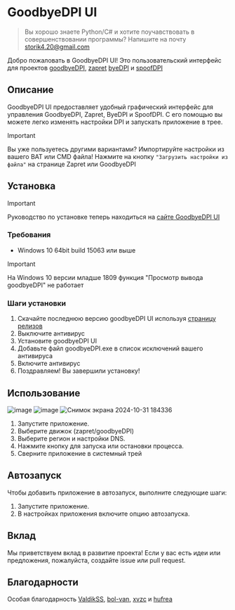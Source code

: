 # GoodbyeDPI UI

> Вы хорошо знаете Python/C# и хотите поучавствовать в совершенствовании программы? Напишите на почту storik4.20@gmail.com

Добро пожаловать в GoodbyeDPI UI! Это пользовательский интерфейс для проектов [goodbyeDPI](https://github.com/ValdikSS/GoodbyeDPI), [zapret](https://github.com/bol-van/zapret) [byeDPI](https://github.com/hufrea/byedpi) и [spoofDPI](https://github.com/xvzc/SpoofDPI)

## Описание

GoodbyeDPI UI предоставляет удобный графический интерфейс для управления GoodbyeDPI, Zapret, ByeDPI и SpoofDPI. С его помощью вы можете легко изменять настройки DPI и запускать приложение в трее.
> [!IMPORTANT]
> Вы уже пользуетесь другими вариантами? Импортируйте настройки из вашего BAT или CMD файла! Нажмите на кнопку `"Загрузить настройки из файла"` на странице Zapret или GoodbyeDPI   

## Установка

> [!IMPORTANT]
> Руководство по установке  теперь находиться на [сайте GoodbyeDPI UI](https://storik4pro.github.io/cdpiui)

### Требования

- Windows 10 64bit build 15063 или выше

>[!IMPORTANT]
>На Windows 10 версии младше 1809 функция "Просмотр вывода goodbyeDPI" не работает 

### Шаги установки

1. Скачайте последнюю версию goodbyeDPI UI используя [страницу релизов](https://github.com/Storik4pro/goodbyeDPI-UI/releases)
2. Выключите антивирус
3. Установите goodbyeDPI UI
4. Добавьте файл goodbyeDPI.exe в список исключений вашего антивируса
5. Включите антивирус
6. Поздравляем! Вы завершили установку!

## Использование
![image](https://github.com/user-attachments/assets/1bd27ac1-1f93-4038-886e-c1a6a048469e)
![image](https://github.com/user-attachments/assets/02ecdf6f-b082-4522-82bd-58c5e7d38ee5)
![Снимок экрана 2024-10-31 184336](https://github.com/user-attachments/assets/4bdab7b0-5eec-40d5-b0d3-7a3e74770b06)


1. Запустите приложение.
2. Выберите движок (zapret/goodbyeDPI)
3. Выберите регион и настройки DNS.
4. Нажмите кнопку для запуска или остановки процесса.
5. Сверните приложение в системный трей

## Автозапуск

Чтобы добавить приложение в автозапуск, выполните следующие шаги:

1. Запустите приложение.
2. В настройках приложения включите опцию автозапуска.

## Вклад

Мы приветствуем вклад в развитие проекта! Если у вас есть идеи или предложения, пожалуйста, создайте issue или pull request.

## Благодарности

Особая благодарность [ValdikSS](https://github.com/ValdikSS), [bol-van](https://github.com/bol-van/), [xvzc](https://github.com/xvzc) и [hufrea](https://github.com/hufrea/)
